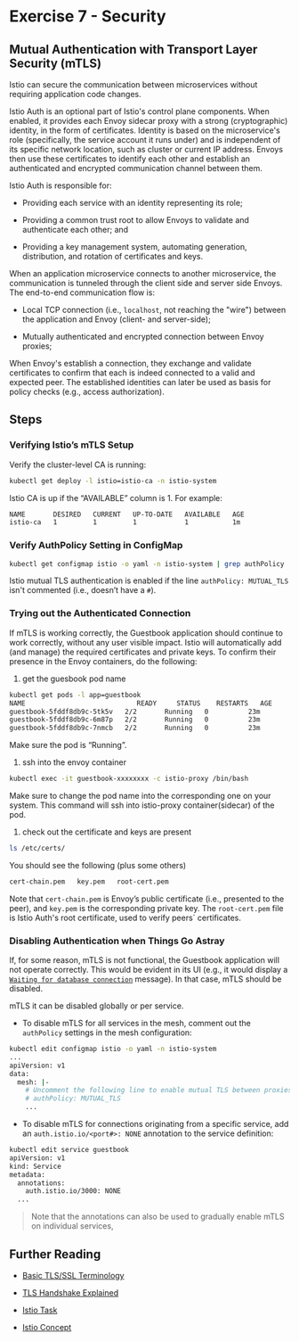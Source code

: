 # Exercise 7 - Security

## Mutual Authentication with Transport Layer Security (mTLS)

Istio can secure the communication between microservices without requiring application code changes.

Istio Auth is an optional part of Istio's control plane components. When enabled, it provides each Envoy sidecar proxy with a strong (cryptographic) identity, in the form of certificates.
Identity is based on the microservice's role (specifically, the service account it runs under) and is independent of its specific network location, such as cluster or current IP address.
Envoys then use these certificates to identify each other and establish an authenticated and encrypted communication channel between them.

Istio Auth is responsible for:

* Providing each service with an identity representing its role;

* Providing a common trust root to allow Envoys to validate and authenticate each other; and

* Providing a key management system, automating generation, distribution, and rotation of certificates and keys.

When an application microservice connects to another microservice, the communication is tunneled through the client side and server side Envoys. The end-to-end communication flow is:

* Local TCP connection (i.e., `localhost`, not reaching the "wire") between the application and Envoy (client- and server-side);

* Mutually authenticated and encrypted connection between Envoy proxies;

When Envoy's establish a connection, they exchange and validate certificates to confirm that each is indeed connected to a valid and expected peer. The established identities can later be used as basis for policy checks (e.g., access authorization).

## Steps

### Verifying Istio’s mTLS Setup

Verify the cluster-level CA is running:

```sh
kubectl get deploy -l istio=istio-ca -n istio-system
```

Istio CA is up if the “AVAILABLE” column is 1. For example:
```sh
NAME       DESIRED   CURRENT   UP-TO-DATE   AVAILABLE   AGE
istio-ca   1         1         1            1           1m
```

### Verify AuthPolicy Setting in ConfigMap

```sh
kubectl get configmap istio -o yaml -n istio-system | grep authPolicy | head -1
```

Istio mutual TLS authentication is enabled if the line `authPolicy: MUTUAL_TLS` isn't commented (i.e., doesn’t have a `#`).

### Trying out the Authenticated Connection

If mTLS is working correctly, the Guestbook application should continue to work correctly, without any user visible impact. Istio will automatically add (and manage) the required certificates and private keys. To confirm their presence in the Envoy containers, do the following:

1. get the guesbook pod name

```sh
kubectl get pods -l app=guestbook
NAME                            READY     STATUS    RESTARTS   AGE
guestbook-5fddf8db9c-5tk5v   2/2       Running   0          23m
guestbook-5fddf8db9c-6m87p   2/2       Running   0          23m
guestbook-5fddf8db9c-7nmcb   2/2       Running   0          23m
```

Make sure the pod is “Running”.

1. ssh into the envoy container

```sh
kubectl exec -it guestbook-xxxxxxxx -c istio-proxy /bin/bash
```

Make sure to change the pod name into the corresponding one on your system. This command will ssh into istio-proxy container(sidecar) of the pod.

1. check out the certificate and keys are present

```sh
ls /etc/certs/
```

You should see the following (plus some others)

```sh
cert-chain.pem   key.pem   root-cert.pem
```

Note that `cert-chain.pem` is Envoy’s public certificate (i.e., presented to the peer), and `key.pem` is the corresponding private key. The `root-cert.pem` file is Istio Auth's root certificate, used to verify peers` certificates.

### Disabling Authentication when Things Go Astray

If, for some reason, mTLS is not functional, the Guestbook application will not operate correctly. This would be evident in its UI (e.g., it would display a [`Waiting for database connection`](waiting_on_database.png) message). In that case, mTLS should be disabled.

mTLS it can be disabled globally or per service. 

* To disable mTLS for all services in the mesh, comment out the `authPolicy` settings in the mesh configuration:

```sh
kubectl edit configmap istio -o yaml -n istio-system
...
apiVersion: v1
data:
  mesh: |-
    # Uncomment the following line to enable mutual TLS between proxies
    # authPolicy: MUTUAL_TLS
    ...
```

* To disable mTLS for connections originating from a specific service, add an `auth.istio.io/<port#>: NONE` annotation to the service definition:

```sh
kubectl edit service guestbook
apiVersion: v1
kind: Service
metadata:
  annotations:
    auth.istio.io/3000: NONE
  ...
```

>
> Note that the annotations can also be used to gradually enable mTLS on individual services, 
>

## Further Reading

* [Basic TLS/SSL Terminology](https://dzone.com/articles/tlsssl-terminology-and-basics)

* [TLS Handshake Explained](https://www.ibm.com/support/knowledgecenter/en/SSFKSJ_7.1.0/com.ibm.mq.doc/sy10660_.htm)

* [Istio Task](https://istio.io/docs/tasks/security/mutual-tls.html)

* [Istio Concept](https://istio.io/docs/concepts/security/mutual-tls.html)